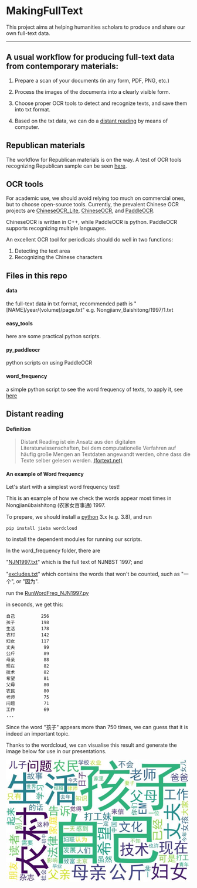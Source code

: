 # MakingFullText


This project aims at helping humanities scholars to produce and share our own full-text data.

---

## A usual workflow for producing full-text data from contemporary materials:

1. Prepare a scan of your documents (in any form, PDF, PNG, etc.)

2. Process the images of the documents into a clearly visible form.

3. Choose proper OCR tools to detect and recognize texts, and save them into txt format.

4. Based on the txt data, we can do a [distant reading](#dr) by means of computer.

## Republican materials
The workflow for Republican materials is on the way. A test of OCR tools recognizing Republican sample can be seen [here](./docs/OCR_test_Republican_Magazine.md).

## OCR tools
For academic use, we should avoid relying too much on commercial ones, but to choose open-source tools. Currently, the prevalent Chinese OCR projects are [ChineseOCR_Lite](https://github.com/DayBreak-u/chineseocr_lite), [ChineseOCR](https://github.com/chineseocr/chineseocr), and [PaddleOCR](https://github.com/PaddlePaddle/PaddleOCR).

ChineseOCR is written in C++, while PaddleOCR is python. PaddleOCR supports recognizing multiple languages.

An excellent OCR tool for periodicals should do well in two functions:
1. Detecting the text area
2. Recognizing the Chinese characters

## Files in this repo
#### data
the full-text data in txt format, recommended path is " \[NAME\]/year/(volume)/page.txt" e.g. Nongjianv_Baishitong/1997/1.txt

#### easy_tools
here are some practical python scripts.

#### py_paddleocr
python scripts on using PaddleOCR

#### word_frequency
a simple python script to see the word frequency of texts, to apply it, see [here](#wf)

<a name="dr"></a>
## Distant reading

#### Definition
>Distant Reading ist ein Ansatz aus den digitalen Literaturwissenschaften, bei dem computationelle Verfahren auf häufig große Mengen an Textdaten angewandt werden, ohne dass die Texte selber gelesen werden. [(fortext.net)](https://fortext.net/ueber-fortext/glossar/distant-reading#:~:text=Distant%20Reading%20ist%20ein%20Ansatz,die%20Texte%20selber%20gelesen%20werden.&text=Als%20Gegenbegriff%20zu%20Close%20Reading,Franco%20Moretti%20(2000)%20gepr%C3%A4gt.)
>>>
     
     
<a name="wf"></a>   
#### An example of Word frequency

Let's start with a simplest word frequency test!

This is an example of how we check the words appear most times in Nongjianübaishitong (农家女百事通) 1997.

To prepare, we should install a [python](https://www.python.org/) 3.x (e.g. 3.8), and run
```shell
pip install jieba wordcloud
```
to install the dependent modules for running our scripts.

In the word_frequency folder, there are   

"[NJN1997.txt](https://github.com/xiejia1995/MakingFullText/blob/main/word_frequency/NJN1997.txt)" which is the full text of NJNBST 1997;  and

"[excludes.txt](https://github.com/xiejia1995/MakingFullText/blob/main/word_frequency/excludes.txt)" which contains the words that won't be counted, such as "一个", or "因为".  


run the [RunWordFreq_NJN1997.py](https://github.com/xiejia1995/MakingFullText/blob/main/word_frequency/RunWordFreq_NJN1997.py)

in seconds, we get this:  
```shell  
自己          256
孩子          198
生活          178
农村          142
妇女          117
丈夫           99
公斤           89
母亲           88
现在           82
技术           82
希望           81
父母           80
农民           80
老师           75
问题           71
工作           69
...
```  

Since the word "孩子" appears more than 750 times, we can guess that it is indeed an important topic. 


Thanks to the wordcloud, we can visualise this result and generate the image below for use in our presentations.

<img src="./word_frequency/wordcloudNJN1997_Sample.jpg" align="middle" width = "500"/>


   
